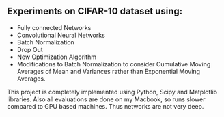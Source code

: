 ## Experiments on CIFAR-10 dataset using:
- Fully connected Networks
- Convolutional Neural Networks
- Batch Normalization
- Drop Out
- New Optimization Algorithm
- Modifications to Batch Normalization to consider Cumulative Moving Averages of Mean and Variances rather than Exponential Moving Averages.

This project is completely implemented using Python, Scipy and Matplotlib libraries. Also all evaluations are done on my Macbook, so runs slower compared to GPU based machines.
Thus networks are not very deep.


